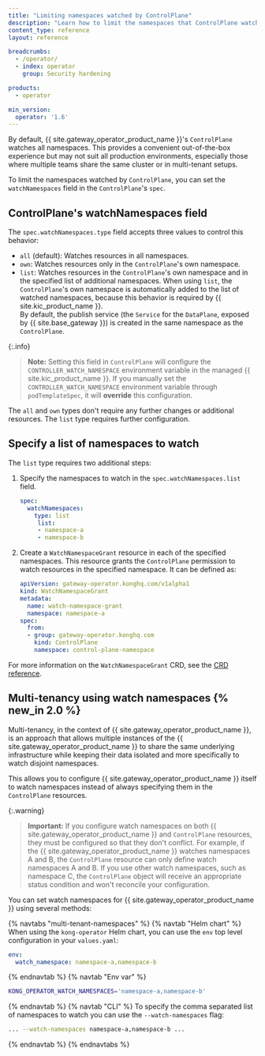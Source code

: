 ```yaml
---
title: "Limiting namespaces watched by ControlPlane"
description: "Learn how to limit the namespaces that ControlPlane watches."
content_type: reference
layout: reference

breadcrumbs:
  - /operator/
  - index: operator
    group: Security hardening

products:
  - operator

min_version:
  operator: '1.6'
---
```


By default, {{ site.gateway_operator_product_name }}'s `ControlPlane` watches all namespaces.
This provides a convenient out-of-the-box experience but may not suit all production environments, especially those where multiple teams share the same cluster or in multi-tenant setups.

To limit the namespaces watched by `ControlPlane`, you can set the `watchNamespaces` field in the `ControlPlane`'s `spec`.

## ControlPlane's watchNamespaces field

The `spec.watchNamespaces.type` field accepts three values to control this behavior:

- `all` (default): Watches resources in all namespaces.
- `own`: Watches resources only in the `ControlPlane`'s own namespace.
- `list`: Watches resources in the `ControlPlane`'s own namespace and in the specified list of additional namespaces.
  When using `list`, the `ControlPlane`'s own namespace is automatically added to the list of watched namespaces, because this behavior is required by {{ site.kic_product_name }}.  
  By default, the publish service (the `Service` for the `DataPlane`, exposed by {{ site.base_gateway }}) is created in the same namespace as the `ControlPlane`.

{:.info}
> **Note:** Setting this field in `ControlPlane` will configure the `CONTROLLER_WATCH_NAMESPACE` environment variable in the managed {{ site.kic_product_name }}.
> If you manually set the `CONTROLLER_WATCH_NAMESPACE` environment variable through `podTemplateSpec`, it will **override** this configuration.

The `all` and `own` types don't require any further changes or additional resources. The `list` type requires further configuration.

## Specify a list of namespaces to watch

The `list` type requires two additional steps:

1. Specify the namespaces to watch in the `spec.watchNamespaces.list` field.
   ```yaml
   spec:
     watchNamespaces:
       type: list
        list:
        - namespace-a
        - namespace-b
   ```

1. Create a `WatchNamespaceGrant` resource in each of the specified namespaces. This resource grants the `ControlPlane` permission to watch resources in the specified namespace. It can be defined as:

   ```yaml
   apiVersion: gateway-operator.konghq.com/v1alpha1
   kind: WatchNamespaceGrant
   metadata:
     name: watch-namespace-grant
     namespace: namespace-a
   spec:
     from:
     - group: gateway-operator.konghq.com
       kind: ControlPlane
       namespace: control-plane-namespace
   ```

For more information on the `WatchNamespaceGrant` CRD, see the [CRD reference](/operator/reference/custom-resources/#watchnamespacegrant).

## Multi-tenancy using watch namespaces {% new_in 2.0 %}

Multi-tenancy, in the context of {{ site.gateway_operator_product_name }}, is an approach that allows multiple instances of the {{ site.gateway_operator_product_name }} to share the same underlying infrastructure while keeping their data isolated and more specifically to watch disjoint namespaces.

This allows you to configure {{ site.gateway_operator_product_name }} itself to watch namespaces instead of always specifying them in the `ControlPlane` resources.

{:.warning}
> **Important:** If you configure watch namespaces on both {{ site.gateway_operator_product_name }} and `ControlPlane` resources, they must be configured so that they don't conflict. For example, if the {{ site.gateway_operator_product_name }} watches namespaces A and B, the `ControlPlane` resource can only define watch namespaces A and B. If you use other watch namespaces, such as namespace C, the `ControlPlane` object will receive an appropriate status condition and won't reconcile your configuration.

You can set watch namespaces for {{ site.gateway_operator_product_name }} using several methods:

{% navtabs "multi-tenant-namespaces" %}
{% navtab "Helm chart" %}
When using the `kong-operator` Helm chart, you can use the `env` top level configuration in your `values.yaml`:

```yaml
env:
  watch_namespace: namespace-a,namespace-b
```
{% endnavtab %}
{% navtab "Env var" %}
```sh
KONG_OPERATOR_WATCH_NAMESPACES='namespace-a,namespace-b'
```
{% endnavtab %}
{% navtab "CLI" %}
To specify the comma separated list of namespaces to watch you can use the `--watch-namespaces` flag:

```bash
... --watch-namespaces namespace-a,namespace-b ...
```
{% endnavtab %}
{% endnavtabs %}





